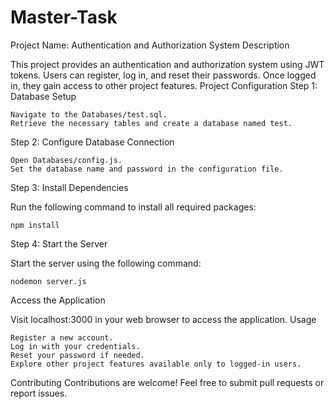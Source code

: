 # Master-Task

Project Name: Authentication and Authorization System
Description

This project provides an authentication and authorization system using JWT tokens. Users can register, log in, and reset their passwords. Once logged in, they gain access to other project features.
Project Configuration
Step 1: Database Setup

    Navigate to the Databases/test.sql.
    Retrieve the necessary tables and create a database named test.

Step 2: Configure Database Connection

    Open Databases/config.js.
    Set the database name and password in the configuration file.

Step 3: Install Dependencies

Run the following command to install all required packages:

    npm install

Step 4: Start the Server

Start the server using the following command:

    nodemon server.js

Access the Application

Visit localhost:3000 in your web browser to access the application.
Usage

    Register a new account.
    Log in with your credentials.
    Reset your password if needed.
    Explore other project features available only to logged-in users.

Contributing
Contributions are welcome! Feel free to submit pull requests or report issues.
